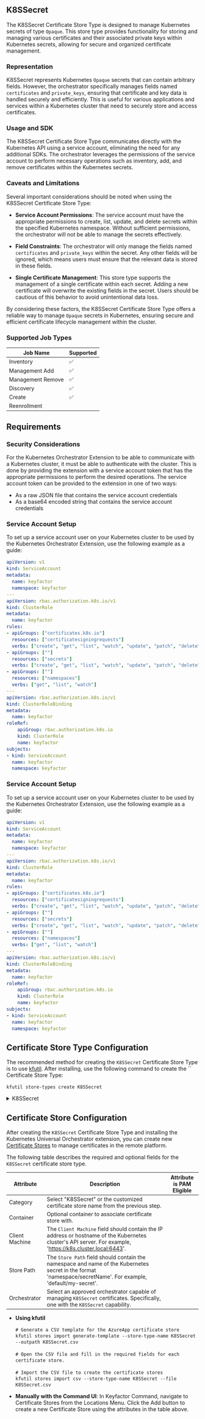 ## K8SSecret

The K8SSecret Certificate Store Type is designed to manage Kubernetes secrets of type `Opaque`. This store type provides functionality for storing and managing various certificates and their associated private keys within Kubernetes secrets, allowing for secure and organized certificate management.

### Representation

K8SSecret represents Kubernetes `Opaque` secrets that can contain arbitrary fields. However, the orchestrator specifically manages fields named `certificates` and `private_keys`, ensuring that certificate and key data is handled securely and efficiently. This is useful for various applications and services within a Kubernetes cluster that need to securely store and access certificates.

### Usage and SDK

The K8SSecret Certificate Store Type communicates directly with the Kubernetes API using a service account, eliminating the need for any additional SDKs. The orchestrator leverages the permissions of the service account to perform necessary operations such as inventory, add, and remove certificates within the Kubernetes secrets.

### Caveats and Limitations

Several important considerations should be noted when using the K8SSecret Certificate Store Type:

- **Service Account Permissions**: The service account must have the appropriate permissions to create, list, update, and delete secrets within the specified Kubernetes namespace. Without sufficient permissions, the orchestrator will not be able to manage the secrets effectively.

- **Field Constraints**: The orchestrator will only manage the fields named `certificates` and `private_keys` within the secret. Any other fields will be ignored, which means users must ensure that the relevant data is stored in these fields.

- **Single Certificate Management**: This store type supports the management of a single certificate within each secret. Adding a new certificate will overwrite the existing fields in the secret. Users should be cautious of this behavior to avoid unintentional data loss.

By considering these factors, the K8SSecret Certificate Store Type offers a reliable way to manage `Opaque` secrets in Kubernetes, ensuring secure and efficient certificate lifecycle management within the cluster.



### Supported Job Types

| Job Name | Supported |
| -------- | --------- |
| Inventory | ✅ |
| Management Add | ✅ |
| Management Remove | ✅ |
| Discovery | ✅ |
| Create | ✅ |
| Reenrollment |  |

## Requirements

### Security Considerations
For the Kubernetes Orchestrator Extension to be able to communicate with a Kubernetes cluster, it must
be able to authenticate with the cluster.  This is done by providing the extension with a service account
token that has the appropriate permissions to perform the desired operations. The service account token
can be provided to the extension in one of two ways:
- As a raw JSON file that contains the service account credentials
- As a base64 encoded string that contains the service account credentials

### Service Account Setup
To set up a service account user on your Kubernetes cluster to be used by the Kubernetes Orchestrator Extension, use the following example as a guide:
```yaml
apiVersion: v1
kind: ServiceAccount
metadata:
  name: keyfactor
  namespace: keyfactor
---
apiVersion: rbac.authorization.k8s.io/v1
kind: ClusterRole
metadata:
  name: keyfactor
rules:
- apiGroups: ["certificates.k8s.io"]
  resources: ["certificatesigningrequests"]
  verbs: ["create", "get", "list", "watch", "update", "patch", "delete"]
- apiGroups: [""]
  resources: ["secrets"]
  verbs: ["create", "get", "list", "watch", "update", "patch", "delete"]
- apiGroups: [""]
  resources: ["namespaces"]
  verbs: ["get", "list", "watch"]
---
apiVersion: rbac.authorization.k8s.io/v1
kind: ClusterRoleBinding
metadata:
  name: keyfactor
roleRef:
    apiGroup: rbac.authorization.k8s.io
    kind: ClusterRole
    name: keyfactor
subjects:
- kind: ServiceAccount
  name: keyfactor
  namespace: keyfactor
```

### Service Account Setup
To set up a service account user on your Kubernetes cluster to be used by the Kubernetes Orchestrator Extension, use the following example as a guide:
```yaml
apiVersion: v1
kind: ServiceAccount
metadata:
  name: keyfactor
  namespace: keyfactor
---
apiVersion: rbac.authorization.k8s.io/v1
kind: ClusterRole
metadata:
  name: keyfactor
rules:
- apiGroups: ["certificates.k8s.io"]
  resources: ["certificatesigningrequests"]
  verbs: ["create", "get", "list", "watch", "update", "patch", "delete"]
- apiGroups: [""]
  resources: ["secrets"]
  verbs: ["create", "get", "list", "watch", "update", "patch", "delete"]
- apiGroups: [""]
  resources: ["namespaces"]
  verbs: ["get", "list", "watch"]
---
apiVersion: rbac.authorization.k8s.io/v1
kind: ClusterRoleBinding
metadata:
  name: keyfactor
roleRef:
    apiGroup: rbac.authorization.k8s.io
    kind: ClusterRole
    name: keyfactor
subjects:
- kind: ServiceAccount
  name: keyfactor
  namespace: keyfactor
```



## Certificate Store Type Configuration

The recommended method for creating the `K8SSecret` Certificate Store Type is to use [kfutil](https://github.com/Keyfactor/kfutil). After installing, use the following command to create the `` Certificate Store Type:

```shell
kfutil store-types create K8SSecret
```

<details><summary>K8SSecret</summary>

Create a store type called `K8SSecret` with the attributes in the tables below:

### Basic Tab
| Attribute | Value | Description |
| --------- | ----- | ----- |
| Name | K8SSecret | Display name for the store type (may be customized) |
| Short Name | K8SSecret | Short display name for the store type |
| Capability | K8SSecret | Store type name orchestrator will register with. Check the box to allow entry of value |
| Supported Job Types (check the box for each) | Add, Discovery, Remove | Job types the extension supports |
| Supports Add | ✅ | Check the box. Indicates that the Store Type supports Management Add |
| Supports Remove | ✅ | Check the box. Indicates that the Store Type supports Management Remove |
| Supports Discovery | ✅ | Check the box. Indicates that the Store Type supports Discovery |
| Supports Reenrollment |  |  Indicates that the Store Type supports Reenrollment |
| Supports Create | ✅ | Check the box. Indicates that the Store Type supports store creation |
| Needs Server | ✅ | Determines if a target server name is required when creating store |
| Blueprint Allowed |  | Determines if store type may be included in an Orchestrator blueprint |
| Uses PowerShell |  | Determines if underlying implementation is PowerShell |
| Requires Store Password |  | Determines if a store password is required when configuring an individual store. |
| Supports Entry Password |  | Determines if an individual entry within a store can have a password. |

The Basic tab should look like this:

![K8SSecret Basic Tab](../docsource/images/K8SSecret-basic-store-type-dialog.png)

### Advanced Tab
| Attribute | Value | Description |
| --------- | ----- | ----- |
| Supports Custom Alias | Forbidden | Determines if an individual entry within a store can have a custom Alias. |
| Private Key Handling | Optional | This determines if Keyfactor can send the private key associated with a certificate to the store. Required because IIS certificates without private keys would be invalid. |
| PFX Password Style | Default | 'Default' - PFX password is randomly generated, 'Custom' - PFX password may be specified when the enrollment job is created (Requires the Allow Custom Password application setting to be enabled.) |

The Advanced tab should look like this:

![K8SSecret Advanced Tab](../docsource/images/K8SSecret-advanced-store-type-dialog.png)

### Custom Fields Tab
Custom fields operate at the certificate store level and are used to control how the orchestrator connects to the remote target server containing the certificate store to be managed. The following custom fields should be added to the store type:

| Name | Display Name | Type | Default Value/Options | Required | Description |
| ---- | ------------ | ---- | --------------------- | -------- | ----------- |


The Custom Fields tab should look like this:

![K8SSecret Custom Fields Tab](../docsource/images/K8SSecret-custom-fields-store-type-dialog.png)



</details>

## Certificate Store Configuration

After creating the `K8SSecret` Certificate Store Type and installing the Kubernetes Universal Orchestrator extension, you can create new [Certificate Stores](https://software.keyfactor.com/Core-OnPrem/Current/Content/ReferenceGuide/Certificate%20Stores.htm?Highlight=certificate%20store) to manage certificates in the remote platform.

The following table describes the required and optional fields for the `K8SSecret` certificate store type.

| Attribute | Description | Attribute is PAM Eligible |
| --------- | ----------- | ------------------------- |
| Category | Select "K8SSecret" or the customized certificate store name from the previous step. | |
| Container | Optional container to associate certificate store with. | |
| Client Machine | The `Client Machine` field should contain the IP address or hostname of the Kubernetes cluster's API server. For example, 'https://k8s.cluster.local:6443'. | |
| Store Path | The `Store Path` field should contain the namespace and name of the Kubernetes secret in the format 'namespace/secretName'. For example, 'default/my-secret'. | |
| Orchestrator | Select an approved orchestrator capable of managing `K8SSecret` certificates. Specifically, one with the `K8SSecret` capability. | |

* **Using kfutil**

    ```shell
    # Generate a CSV template for the AzureApp certificate store
    kfutil stores import generate-template --store-type-name K8SSecret --outpath K8SSecret.csv

    # Open the CSV file and fill in the required fields for each certificate store.

    # Import the CSV file to create the certificate stores
    kfutil stores import csv --store-type-name K8SSecret --file K8SSecret.csv
    ```

* **Manually with the Command UI**: In Keyfactor Command, navigate to Certificate Stores from the Locations Menu. Click the Add button to create a new Certificate Store using the attributes in the table above.